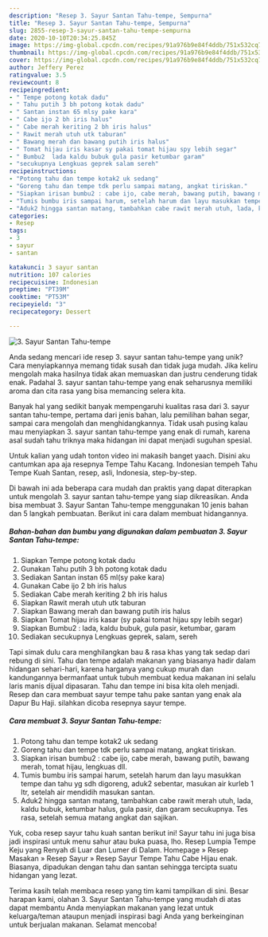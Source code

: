 ```yaml
---
description: "Resep 3. Sayur Santan Tahu-tempe, Sempurna"
title: "Resep 3. Sayur Santan Tahu-tempe, Sempurna"
slug: 2855-resep-3-sayur-santan-tahu-tempe-sempurna
date: 2020-10-10T20:34:25.845Z
image: https://img-global.cpcdn.com/recipes/91a976b9e84f4ddb/751x532cq70/3-sayur-santan-tahu-tempe-foto-resep-utama.jpg
thumbnail: https://img-global.cpcdn.com/recipes/91a976b9e84f4ddb/751x532cq70/3-sayur-santan-tahu-tempe-foto-resep-utama.jpg
cover: https://img-global.cpcdn.com/recipes/91a976b9e84f4ddb/751x532cq70/3-sayur-santan-tahu-tempe-foto-resep-utama.jpg
author: Jeffery Perez
ratingvalue: 3.5
reviewcount: 8
recipeingredient:
- " Tempe potong kotak dadu"
- " Tahu putih 3 bh potong kotak dadu"
- " Santan instan 65 mlsy pake kara"
- " Cabe ijo 2 bh iris halus"
- " Cabe merah keriting 2 bh iris halus"
- " Rawit merah utuh utk taburan"
- " Bawang merah dan bawang putih iris halus"
- " Tomat hijau iris kasar sy pakai tomat hijau spy lebih segar"
- " Bumbu2  lada kaldu bubuk gula pasir ketumbar garam"
- "secukupnya Lengkuas geprek salam sereh"
recipeinstructions:
- "Potong tahu dan tempe kotak2 uk sedang"
- "Goreng tahu dan tempe tdk perlu sampai matang, angkat tiriskan."
- "Siapkan irisan bumbu2 : cabe ijo, cabe merah, bawang putih, bawang merah, tomat hijau, lengkuas dll."
- "Tumis bumbu iris sampai harum, setelah harum dan layu masukkan tempe dan tahu yg sdh digoreng, aduk2 sebentar, masukan air kurleb 1 ltr, setelah air mendidih masukan santan."
- "Aduk2 hingga santan matang, tambahkan cabe rawit merah utuh, lada, kaldu bubuk, ketumbar halus, gula pasir, dan garam secukupnya. Tes rasa, setelah semua matang angkat dan sajikan."
categories:
- Resep
tags:
- 3
- sayur
- santan

katakunci: 3 sayur santan 
nutrition: 107 calories
recipecuisine: Indonesian
preptime: "PT39M"
cooktime: "PT53M"
recipeyield: "3"
recipecategory: Dessert

---
```



![3. Sayur Santan Tahu-tempe](https://img-global.cpcdn.com/recipes/91a976b9e84f4ddb/751x532cq70/3-sayur-santan-tahu-tempe-foto-resep-utama.jpg)

Anda sedang mencari ide resep 3. sayur santan tahu-tempe yang unik? Cara menyiapkannya memang tidak susah dan tidak juga mudah. Jika keliru mengolah maka hasilnya tidak akan memuaskan dan justru cenderung tidak enak. Padahal 3. sayur santan tahu-tempe yang enak seharusnya memiliki aroma dan cita rasa yang bisa memancing selera kita.

Banyak hal yang sedikit banyak mempengaruhi kualitas rasa dari 3. sayur santan tahu-tempe, pertama dari jenis bahan, lalu pemilihan bahan segar, sampai cara mengolah dan menghidangkannya. Tidak usah pusing kalau mau menyiapkan 3. sayur santan tahu-tempe yang enak di rumah, karena asal sudah tahu triknya maka hidangan ini dapat menjadi suguhan spesial.

Untuk kalian yang udah tonton video ini makasih banget yaach. Disini aku cantumkan apa aja resepnya Tempe Tahu Kacang. Indonesian tempeh Tahu Tempe Kuah Santan, resep, asli, Indonesia, step-by-step.


Di bawah ini ada beberapa cara mudah dan praktis yang dapat diterapkan untuk mengolah 3. sayur santan tahu-tempe yang siap dikreasikan. Anda bisa membuat 3. Sayur Santan Tahu-tempe menggunakan 10 jenis bahan dan 5 langkah pembuatan. Berikut ini cara dalam membuat hidangannya.

<!--inarticleads1-->

##### Bahan-bahan dan bumbu yang digunakan dalam pembuatan 3. Sayur Santan Tahu-tempe:

1. Siapkan  Tempe potong kotak dadu
1. Gunakan  Tahu putih 3 bh potong kotak dadu
1. Sediakan  Santan instan 65 ml(sy pake kara)
1. Gunakan  Cabe ijo 2 bh iris halus
1. Sediakan  Cabe merah keriting 2 bh iris halus
1. Siapkan  Rawit merah utuh utk taburan
1. Siapkan  Bawang merah dan bawang putih iris halus
1. Siapkan  Tomat hijau iris kasar (sy pakai tomat hijau spy lebih segar)
1. Siapkan  Bumbu2 : lada, kaldu bubuk, gula pasir, ketumbar, garam
1. Sediakan secukupnya Lengkuas geprek, salam, sereh


Tapi simak dulu cara menghilangkan bau &amp; rasa khas yang tak sedap dari rebung di sini. Tahu dan tempe adalah makanan yang biasanya hadir dalam hidangan sehari-hari, karena harganya yang cukup murah dan kandungannya bermanfaat untuk tubuh membuat kedua makanan ini selalu laris manis dijual dipasaran. Tahu dan tempe ini bisa kita oleh menjadi. Resep dan cara membuat sayur tempe tahu pake santan yang enak ala Dapur Bu Haji. silahkan dicoba resepnya sayur tempe. 

<!--inarticleads2-->

##### Cara membuat 3. Sayur Santan Tahu-tempe:

1. Potong tahu dan tempe kotak2 uk sedang
1. Goreng tahu dan tempe tdk perlu sampai matang, angkat tiriskan.
1. Siapkan irisan bumbu2 : cabe ijo, cabe merah, bawang putih, bawang merah, tomat hijau, lengkuas dll.
1. Tumis bumbu iris sampai harum, setelah harum dan layu masukkan tempe dan tahu yg sdh digoreng, aduk2 sebentar, masukan air kurleb 1 ltr, setelah air mendidih masukan santan.
1. Aduk2 hingga santan matang, tambahkan cabe rawit merah utuh, lada, kaldu bubuk, ketumbar halus, gula pasir, dan garam secukupnya. Tes rasa, setelah semua matang angkat dan sajikan.


Yuk, coba resep sayur tahu kuah santan berikut ini! Sayur tahu ini juga bisa jadi inspirasi untuk menu sahur atau buka puasa, lho. Resep Lumpia Tempe Keju yang Renyah di Luar dan Lumer di Dalam. Homepage » Resep Masakan » Resep Sayur » Resep Sayur Tempe Tahu Cabe Hijau enak. Biasanya, dipadukan dengan tahu dan santan sehingga tercipta suatu hidangan yang lezat. 

Terima kasih telah membaca resep yang tim kami tampilkan di sini. Besar harapan kami, olahan 3. Sayur Santan Tahu-tempe yang mudah di atas dapat membantu Anda menyiapkan makanan yang lezat untuk keluarga/teman ataupun menjadi inspirasi bagi Anda yang berkeinginan untuk berjualan makanan. Selamat mencoba!
